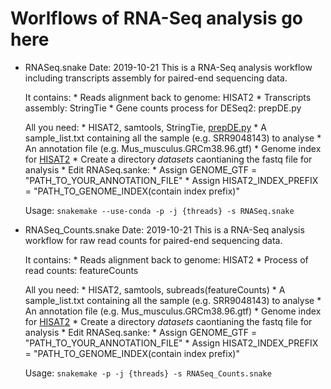 # Worlflows of RNA-Seq analysis go here
* RNASeq.snake 
    Date: 2019-10-21
    This is a RNA-Seq analysis workflow including transcripts assembly for paired-end sequencing data.
    
    It contains:
        * Reads alignment back to genome: HISAT2
        * Transcripts assembly: StringTie
        * Gene counts process for DESeq2: prepDE.py

    All you need:
        * HISAT2, samtools, StringTie, [prepDE.py](https://github.com/gpertea/stringtie/blob/master/prepDE.py)
        * A sample_list.txt containing all the sample (e.g. SRR9048143) to analyse
        * An annotation file (e.g. Mus_musculus.GRCm38.96.gtf)
        * Genome index for [HISAT2](https://ccb.jhu.edu/software/hisat2/index.shtml)
        * Create a directory *datasets* caontianing the fastq file for analysis
        * Edit RNASeq.sanke:
            * Assign GENOME_GTF = "PATH_TO_YOUR_ANNOTATION_FILE"
            * Assign HISAT2_INDEX_PREFIX = "PATH_TO_GENOME_INDEX(contain index prefix)"

    Usage: 
        `snakemake --use-conda -p -j {threads} -s RNASeq.snake`



* RNASeq_Counts.snake
    Date: 2019-10-21
    This is a RNA-Seq analysis workflow for raw read counts for paired-end sequencing data.
    
    It contains:
        * Reads alignment back to genome: HISAT2
        * Process of read counts: featureCounts
    
    All you need:
        * HISAT2, samtools, subreads(featureCounts)
        * A sample_list.txt containing all the sample (e.g. SRR9048143) to analyse
        * An annotation file (e.g. Mus_musculus.GRCm38.96.gtf)
        * Genome index for [HISAT2](https://ccb.jhu.edu/software/hisat2/index.shtml)
        * Create a directory *datasets* caontianing the fastq file for analysis
        * Edit RNASeq.sanke:
            * Assign GENOME_GTF = "PATH_TO_YOUR_ANNOTATION_FILE"
            * Assign HISAT2_INDEX_PREFIX = "PATH_TO_GENOME_INDEX(contain index prefix)"

    Usage:
        `snakemake -p -j {threads} -s RNASeq_Counts.snake`



